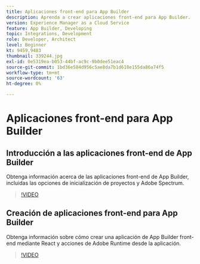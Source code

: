 ```yaml
---
title: Aplicaciones front-end para App Builder
description: Aprenda a crear aplicaciones front-end para App Builder.
version: Experience Manager as a Cloud Service
feature: App Builder, Developing
topic: Integrations, Development
role: Developer, Architect
level: Beginner
kt: 9459,9483
thumbnail: 339244.jpg
exl-id: 0e5319ea-b053-44bf-ac9c-9b0dee51eac4
source-git-commit: 1bd36e584d956c5ae8da7b1d618e155da86a74f5
workflow-type: tm+mt
source-wordcount: '63'
ht-degree: 0%

---
```


# Aplicaciones front-end para App Builder

## Introducción a las aplicaciones front-end de App Builder

Obtenga información acerca de las aplicaciones front-end de App Builder, incluidas las opciones de inicialización de proyectos y Adobe Spectrum.

>[!VIDEO](https://video.tv.adobe.com/v/346314/?quality=12&learn=on&captions=spa)

## Creación de aplicaciones front-end para App Builder

Obtenga información sobre cómo crear una aplicación de App Builder front-end mediante React y acciones de Adobe Runtime desde la aplicación.

>[!VIDEO](https://video.tv.adobe.com/v/3409736/?quality=12&learn=on&captions=spa)
